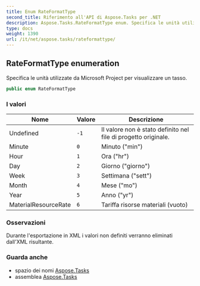 ```yaml
---
title: Enum RateFormatType
second_title: Riferimento all'API di Aspose.Tasks per .NET
description: Aspose.Tasks.RateFormatType enum. Specifica le unità utilizzate da Microsoft Project per visualizzare un tasso.
type: docs
weight: 1390
url: /it/net/aspose.tasks/rateformattype/
---
```

## RateFormatType enumeration

Specifica le unità utilizzate da Microsoft Project per visualizzare un tasso.

```csharp
public enum RateFormatType
```

### I valori

| Nome | Valore | Descrizione |
| --- | --- | --- |
| Undefined | `-1` | Il valore non è stato definito nel file di progetto originale. |
| Minute | `0` | Minuto ("min") |
| Hour | `1` | Ora ("hr") |
| Day | `2` | Giorno ("giorno") |
| Week | `3` | Settimana ("sett") |
| Month | `4` | Mese ("mo") |
| Year | `5` | Anno ("yr") |
| MaterialResourceRate | `6` | Tariffa risorse materiali (vuoto) |

### Osservazioni

Durante l'esportazione in XML i valori non definiti verranno eliminati dall'XML risultante.

### Guarda anche

* spazio dei nomi [Aspose.Tasks](../../aspose.tasks/)
* assemblea [Aspose.Tasks](../../)


